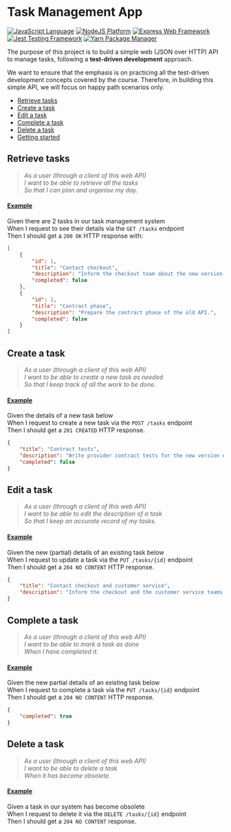 # Task Management App

[![JavaScript Language](https://img.shields.io/badge/language-JavaScript-F7DF1E.svg?logo=JavaScript)][1]
[![NodeJS Platform](https://img.shields.io/badge/platform-NodeJS-339933.svg?logo=Node.js)][2]
[![Express Web Framework](https://img.shields.io/badge/web%20framework-express-000000.svg?logo=Express)][11]
[![Jest Testing Framework](https://img.shields.io/badge/testing%20framework-Jest-C21325.svg?logo=Jest)][3]
[![Yarn Package Manager](https://img.shields.io/badge/package%20manager-Yarn-2C8EBB.svg?logo=Yarn)][4]


The purpose of this project is to build a simple web (JSON over HTTP) API to manage tasks, following a **test-driven development** approach. 

We want to ensure that the emphasis is on practicing all the test-driven development concepts covered by the course. Therefore, in building this simple API, we will focus on happy path scenarios only.

- [Retrieve tasks][5]
- [Create a task][6]
- [Edit a task][7]
- [Complete a task][8]
- [Delete a task][9]
- [Getting started][10]


## Retrieve tasks

> *As a user (through a client of this web API) <br/>*
> *I want to be able to retrieve all the tasks <br/>*
> *So that I can plan and organise my day.*

#### <u>Example</u>

Given there are 2 tasks in our task management system <br/>
When I request to see their details via the `GET /tasks` endpoint <br/>
Then I should get a `200 OK` HTTP response with: <br/>

```JSON
[
    {
        "id": 1,
        "title": "Contact checkout",
        "description": "Inform the checkout team about the new version of our API.",
        "completed": false
    },
    {
        "id": 2,
        "title": "Contract phase",
        "description": "Prepare the contract phase of the old API.",
        "completed": false
    }
]

```


## Create a task

> *As a user (through a client of this web API) <br/>*
> *I want to be able to create a new task as needed <br/>*
> *So that I keep track of all the work to be done.*

#### <u>Example</u>

Given the details of a new task below <br/>
When I request to create a new task via the `POST /tasks` endpoint <br/>
Then I should get a `201 CREATED` HTTP response. <br/>

```JSON
{
    "title": "Contract tests",
    "description": "Write provider contract tests for the new version of our API.",
    "completed": false
}
```


## Edit a task

> *As a user (through a client of this web API) <br/>*
> *I want to be able to edit the description of a task <br/>*
> *So that I keep an accurate record of my tasks.*

#### <u>Example</u>

Given the new (partial) details of an existing task below <br/>
When I request to update a task via the `PUT /tasks/{id}` endpoint <br/>
Then I should get a `204 NO CONTENT` HTTP response. <br/>

```JSON
{
    "title": "Contact checkout and customer service",
    "description": "Inform the checkout and the customer service teams about the new version of our API."
}
```


## Complete a task

> *As a user (through a client of this web API) <br/>*
> *I want to be able to mark a task as done <br/>*
> *When I have completed it.*


#### <u>Example</u>

Given the new partial details of an existing task below <br/>
When I request to complete a task via the `PUT /tasks/{id}` endpoint <br/>
Then I should get a `204 NO CONTENT` HTTP response. <br/>

```JSON
{
    "completed": true
}
```


## Delete a task

> *As a user (through a client of this web API) <br/>*
> *I want to be able to delete a task <br/>*
> *When it has become obsolete.*

#### <u>Example</u>

Given a task in our system has become obsolete <br/>
When I request to delete it via the `DELETE /tasks/{id}` endpoint <br/>
Then I should get a `204 NO CONTENT` response. <br/>



[1]: https://www.javascript.com/
[2]: https://nodejs.org/en/
[3]: https://jestjs.io/
[4]: https://classic.yarnpkg.com/en/

[5]: #retrieve-tasks
[6]: #create-a-task
[7]: #edit-a-task
[8]: #complete-a-task
[9]: #delete-a-task
[10]: GETTING-STARTED.md
[11]: https://expressjs.com/